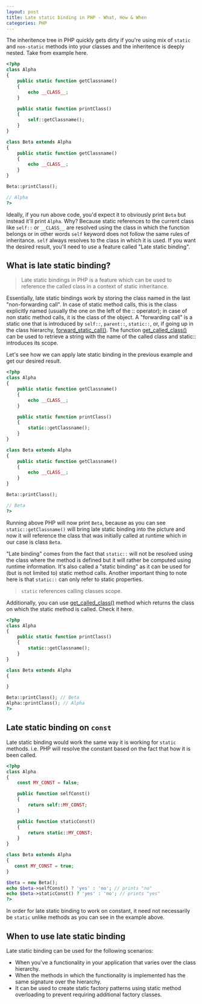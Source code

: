 ```yaml
---
layout: post
title: Late static binding in PHP - What, How & When
categories: PHP
---
```


The inheritence tree in PHP quickly gets dirty if you're using mix of `static` and `non-static` methods into your classes and the inheritence is deeply nested. Take from example here.

```php
<?php
class Alpha 
{
    public static function getClassname() 
    {
        echo __CLASS__;
    }

    public static function printClass() 
    {
        self::getClassname();
    }
}

class Beta extends Alpha 
{
    public static function getClassname() 
    {
        echo __CLASS__;
    }
}

Beta::printClass();

// Alpha
?>
```

Ideally, if you run above code, you'd expect it to obviously print `Beta` but instead it'll print `Alpha`. Why? Because static references to the current class like `self::` or `__CLASS__` are resolved using the class in which the function belongs or in other words `self` keyword does not follow the same rules of inheritance. `self` always resolves to the class in which it is used. If you want the desired result, you'll need to use a feature called "Late static binding".

## What is late static binding?

> Late static bindings in PHP is a feature which can be used to reference the called class in a context of static inheritance.

Essentially, late static bindings work by storing the class named in the last "non-forwarding call". In case of static method calls, this is the class explicitly named (usually the one on the left of the :: operator); in case of non static method calls, it is the class of the object. A "forwarding call" is a static one that is introduced by `self::`, `parent::`, `static::`, or, if going up in the class hierarchy, [forward_static_call()](https://www.php.net/manual/en/function.forward-static-call.php). The function [get_called_class()](https://www.php.net/manual/en/function.get-called-class.php) can be used to retrieve a string with the name of the called class and static:: introduces its scope.

Let's see how we can apply late static binding in the previous example and get our desired result.

```php
<?php
class Alpha 
{
    public static function getClassname() 
    {
        echo __CLASS__;
    }

    public static function printClass() 
    {
        static::getClassname();
    }
}

class Beta extends Alpha 
{
    public static function getClassname() 
    {
        echo __CLASS__;
    }
}

Beta::printClass();

// Beta
?>
```

Running above PHP will now print `Beta`, because as you can see `static::getClassname()` will bring late static binding into the picture and now it will reference the class that was initially called at runtime which in our case is class `Beta`.

"Late binding" comes from the fact that `static::` will not be resolved using the class where the method is defined but it will rather be computed using runtime information. It's also called a "static binding" as it can be used for (but is not limited to) static method calls. Another important thing to note here is that `static::` can only refer to static properties.

> `static` references calling classes scope.

Additionally, you can use [get_called_class()](https://www.php.net/manual/en/function.get-called-class.php) method which returns the class on which the static method is called. Check it here.

```php
<?php
class Alpha 
{
    public static function printClass() 
    {
        static::getClassname();
    }
}

class Beta extends Alpha
{

}

Beta::printClass(); // Beta
Alpha::printClass(); // Alpha
?>
```

## Late static binding on `const`

Late static binding would work the same way it is working for `static` methods. i.e. PHP will resolve the constant based on the fact that how it is been called.

```php
<?php
class Alpha 
{
    const MY_CONST = false;

    public function selfConst() 
    {
        return self::MY_CONST;
    } 

    public function staticConst() 
    {
        return static::MY_CONST;
    } 
}

class Beta extends Alpha 
{
   const MY_CONST = true;
}

$beta = new Beta();
echo $beta->selfConst() ? 'yes' : 'no'; // prints "no"
echo $beta->staticConst() ? 'yes' : 'no'; // prints "yes"
?>
```

In order for late static binding to work on constant, it need not necessarily be `static` unlike methods as you can see in the example above.

## When to use late static binding

Late static binding can be used for the following scenarios:

- When you've a functionality in your application that varies over the class hierarchy.
- When the methods in which the functionality is implemented has the same signature over the hierarchy.
- It can be used to create static factory patterns using static method overloading to prevent requiring additional factory classes.
